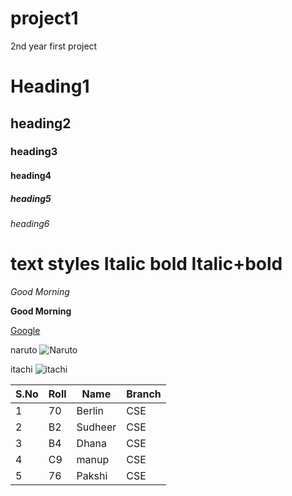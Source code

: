 # project1
2nd year first project

# Heading1
## heading2
### heading3
#### heading4
##### heading5
###### heading6
# text styles Italic bold Italic+bold

*Good Morning*

**Good Morning**


[Google](www.google.com)


naruto
![Naruto](https://static.wikia.nocookie.net/naruto/images/d/d6/Naruto_Part_I.png/revision/latest?cb=20210223094656)

itachi
![itachi](https://wallpapercave.com/wp/w3spi7J.jpg)

|S.No|Roll|Name|Branch|
|---|-----|---------|------|
|1|70|Berlin|CSE|
|2|B2|Sudheer|CSE|
|3|B4|Dhana|CSE
|4|C9|manup|CSE|
|5|76|Pakshi|CSE|

